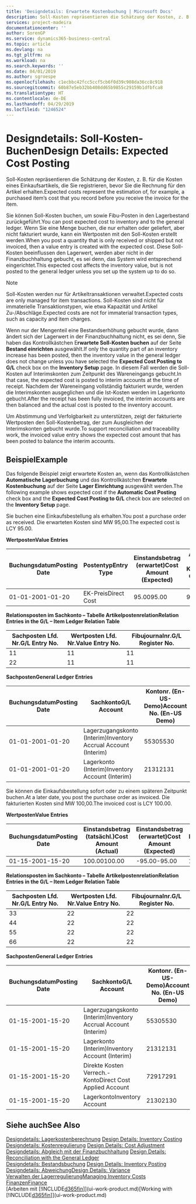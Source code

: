```yaml
---
title: 'Designdetails: Erwartete Kostenbuchung | Microsoft Docs'
description: Soll-Kosten repräsentieren die Schätzung der Kosten, z. B. für die Kosten eines Einkaufsartikels, die Sie registrieren, bevor Sie die Rechnung für den Artikel erhalten.
services: project-madeira
documentationcenter: ''
author: SorenGP
ms.service: dynamics365-business-central
ms.topic: article
ms.devlang: na
ms.tgt_pltfrm: na
ms.workload: na
ms.search.keywords: ''
ms.date: 04/01/2019
ms.author: sgroespe
ms.openlocfilehash: c1ecbbc42fcc5ccf5cb6f0d39c908da36cc8c918
ms.sourcegitcommit: 60b87e5eb32bb408dd65b9855c29159b1dfbfca8
ms.translationtype: HT
ms.contentlocale: de-DE
ms.lasthandoff: 04/29/2019
ms.locfileid: "1246524"
---
```

# <a name="design-details-expected-cost-posting"></a><span data-ttu-id="2821a-103">Designdetails: Soll-Kosten-Buchen</span><span class="sxs-lookup"><span data-stu-id="2821a-103">Design Details: Expected Cost Posting</span></span>
<span data-ttu-id="2821a-104">Soll-Kosten repräsentieren die Schätzung der Kosten, z. B. für die Kosten eines Einkaufsartikels, die Sie registrieren, bevor Sie die Rechnung für den Artikel erhalten.</span><span class="sxs-lookup"><span data-stu-id="2821a-104">Expected costs represent the estimation of, for example, a purchased item’s cost that you record before you receive the invoice for the item.</span></span>  

 <span data-ttu-id="2821a-105">Sie können Soll-Kosten buchen, um sowie Fibu-Posten in den Lagerbestand zurückgeführt.</span><span class="sxs-lookup"><span data-stu-id="2821a-105">You can post expected cost to inventory and to the general ledger.</span></span> <span data-ttu-id="2821a-106">Wenn Sie eine Menge buchen, die nur erhalten oder geliefert, aber nicht fakturiert wurde, kann ein Wertposten mit den Soll-Kosten erstellt werden.</span><span class="sxs-lookup"><span data-stu-id="2821a-106">When you post a quantity that is only received or shipped but not invoiced, then a value entry is created with the expected cost.</span></span> <span data-ttu-id="2821a-107">Diese Soll-Kosten beeinflussen den Lagerwert, werden aber nicht in der Finanzbuchhaltung gebucht, es sei denn, das System wird entsprechend eingerichtet.</span><span class="sxs-lookup"><span data-stu-id="2821a-107">This expected cost affects the inventory value, but is not posted to the general ledger unless you set up the system up to do so.</span></span>  

> [!NOTE]  
>  <span data-ttu-id="2821a-108">Soll-Kosten werden nur für Artikeltransaktionen verwaltet.</span><span class="sxs-lookup"><span data-stu-id="2821a-108">Expected costs are only managed for item transactions.</span></span> <span data-ttu-id="2821a-109">Soll-Kosten sind nicht für immaterielle Transaktionstypen, wie etwa Kapazität und Artikel Zu-/Abschläge.</span><span class="sxs-lookup"><span data-stu-id="2821a-109">Expected costs are not for immaterial transaction types, such as capacity and item charges.</span></span>  

 <span data-ttu-id="2821a-110">Wenn nur der Mengenteil eine Bestandserhöhung gebucht wurde, dann ändert sich der Lagerwert in der Finanzbuchhaltung nicht, es sei denn, Sie haben das Kontrollkästchen E**rwartete Soll-Kosten buchen** auf der Seite **Bestand einrichten** ausgewählt.</span><span class="sxs-lookup"><span data-stu-id="2821a-110">If only the quantity part of an inventory increase has been posted, then the inventory value in the general ledger does not change unless you have selected the **Expected Cost Posting to G/L** check box on the **Inventory Setup** page.</span></span> <span data-ttu-id="2821a-111">In diesem Fall werden die Soll-Kosten auf Interimskonten zum Zeitpunkt des Wareneingangs gebucht.</span><span class="sxs-lookup"><span data-stu-id="2821a-111">In that case, the expected cost is posted to interim accounts at the time of receipt.</span></span> <span data-ttu-id="2821a-112">Nachdem der Wareneingang vollständig fakturiert wurde, werden die Interimskonten ausgeglichen und die Ist-Kosten werden im Lagerkonto gebucht.</span><span class="sxs-lookup"><span data-stu-id="2821a-112">After the receipt has been fully invoiced, the interim accounts are then balanced and the actual cost is posted to the inventory account.</span></span>  

 <span data-ttu-id="2821a-113">Um Abstimmung und Verfolgbarkeit zu unterstützen, zeigt der fakturierte Wertposten den Soll-Kostenbetrag, der zum Ausgleichen der Interimskonten gebucht wurde.</span><span class="sxs-lookup"><span data-stu-id="2821a-113">To support reconciliation and traceability work, the invoiced value entry shows the expected cost amount that has been posted to balance the interim accounts.</span></span>  

## <a name="example"></a><span data-ttu-id="2821a-114">Beispiel</span><span class="sxs-lookup"><span data-stu-id="2821a-114">Example</span></span>  
 <span data-ttu-id="2821a-115">Das folgende Beispiel zeigt erwartete Kosten an, wenn das Kontrollkästchen **Automatische Lagerbuchung** und das Kontrollkästchen **Erwartete Kostenbuchung** auf der Seite **Lager Einrichtung** ausgewählt werden.</span><span class="sxs-lookup"><span data-stu-id="2821a-115">The following example shows expected cost if the **Automatic Cost Posting** check box and the **Expected Cost Posting to G/L** check box are selected on the **Inventory Setup** page.</span></span>  

 <span data-ttu-id="2821a-116">Sie buchen eine Einkaufsbestellung als erhalten.</span><span class="sxs-lookup"><span data-stu-id="2821a-116">You post a purchase order as received.</span></span> <span data-ttu-id="2821a-117">Die erwarteten Kosten sind MW 95,00.</span><span class="sxs-lookup"><span data-stu-id="2821a-117">The expected cost is LCY 95.00.</span></span>  

 <span data-ttu-id="2821a-118">**Wertposten**</span><span class="sxs-lookup"><span data-stu-id="2821a-118">**Value Entries**</span></span>  

|<span data-ttu-id="2821a-119">Buchungsdatum</span><span class="sxs-lookup"><span data-stu-id="2821a-119">Posting Date</span></span>|<span data-ttu-id="2821a-120">Postentyp</span><span class="sxs-lookup"><span data-stu-id="2821a-120">Entry Type</span></span>|<span data-ttu-id="2821a-121">Einstandsbetrag (erwartet)</span><span class="sxs-lookup"><span data-stu-id="2821a-121">Cost Amount (Expected)</span></span>|<span data-ttu-id="2821a-122">Auf Sachkonto geb. Soll-Kosten</span><span class="sxs-lookup"><span data-stu-id="2821a-122">Expected Cost Posted to G/L</span></span>|<span data-ttu-id="2821a-123">Soll-Kosten</span><span class="sxs-lookup"><span data-stu-id="2821a-123">Expected Cost</span></span>|<span data-ttu-id="2821a-124">Artikelposten Lfd. Nr.</span><span class="sxs-lookup"><span data-stu-id="2821a-124">Item Ledger Entry No.</span></span>|<span data-ttu-id="2821a-125">Lfd. Nr.</span><span class="sxs-lookup"><span data-stu-id="2821a-125">Entry No.</span></span>|  
|------------------|----------------|------------------------------|----------------------------------|-------------------|---------------------------|---------------|  
|<span data-ttu-id="2821a-126">01-01-20</span><span class="sxs-lookup"><span data-stu-id="2821a-126">01-01-20</span></span>|<span data-ttu-id="2821a-127">EK-Preis</span><span class="sxs-lookup"><span data-stu-id="2821a-127">Direct Cost</span></span>|<span data-ttu-id="2821a-128">95.00</span><span class="sxs-lookup"><span data-stu-id="2821a-128">95.00</span></span>|<span data-ttu-id="2821a-129">95.00</span><span class="sxs-lookup"><span data-stu-id="2821a-129">95.00</span></span>|<span data-ttu-id="2821a-130">Ja</span><span class="sxs-lookup"><span data-stu-id="2821a-130">Yes</span></span>|<span data-ttu-id="2821a-131">1</span><span class="sxs-lookup"><span data-stu-id="2821a-131">1</span></span>|<span data-ttu-id="2821a-132">1</span><span class="sxs-lookup"><span data-stu-id="2821a-132">1</span></span>|  

 <span data-ttu-id="2821a-133">**Relationsposten im Sachkonto – Tabelle Artikelpostenrelation**</span><span class="sxs-lookup"><span data-stu-id="2821a-133">**Relation Entries in the G/L – Item Ledger Relation Table**</span></span>  

|<span data-ttu-id="2821a-134">Sachposten Lfd. Nr.</span><span class="sxs-lookup"><span data-stu-id="2821a-134">G/L Entry No.</span></span>|<span data-ttu-id="2821a-135">Wertposten Lfd. Nr.</span><span class="sxs-lookup"><span data-stu-id="2821a-135">Value Entry No.</span></span>|<span data-ttu-id="2821a-136">Fibujournalnr.</span><span class="sxs-lookup"><span data-stu-id="2821a-136">G/L Register No.</span></span>|  
|--------------------|---------------------|-----------------------|  
|<span data-ttu-id="2821a-137">1</span><span class="sxs-lookup"><span data-stu-id="2821a-137">1</span></span>|<span data-ttu-id="2821a-138">1</span><span class="sxs-lookup"><span data-stu-id="2821a-138">1</span></span>|<span data-ttu-id="2821a-139">1</span><span class="sxs-lookup"><span data-stu-id="2821a-139">1</span></span>|  
|<span data-ttu-id="2821a-140">2</span><span class="sxs-lookup"><span data-stu-id="2821a-140">2</span></span>|<span data-ttu-id="2821a-141">1</span><span class="sxs-lookup"><span data-stu-id="2821a-141">1</span></span>|<span data-ttu-id="2821a-142">1</span><span class="sxs-lookup"><span data-stu-id="2821a-142">1</span></span>|  

 <span data-ttu-id="2821a-143">**Sachposten**</span><span class="sxs-lookup"><span data-stu-id="2821a-143">**General Ledger Entries**</span></span>  

|<span data-ttu-id="2821a-144">Buchungsdatum</span><span class="sxs-lookup"><span data-stu-id="2821a-144">Posting Date</span></span>|<span data-ttu-id="2821a-145">Sachkonto</span><span class="sxs-lookup"><span data-stu-id="2821a-145">G/L Account</span></span>|<span data-ttu-id="2821a-146">Kontonr. (En-US-Demo)</span><span class="sxs-lookup"><span data-stu-id="2821a-146">Account No. (En-US Demo)</span></span>|<span data-ttu-id="2821a-147">Betrag</span><span class="sxs-lookup"><span data-stu-id="2821a-147">Amount</span></span>|<span data-ttu-id="2821a-148">Lfd. Nr.</span><span class="sxs-lookup"><span data-stu-id="2821a-148">Entry No.</span></span>|  
|------------------|------------------|---------------------------------|------------|---------------|  
|<span data-ttu-id="2821a-149">01-01-20</span><span class="sxs-lookup"><span data-stu-id="2821a-149">01-01-20</span></span>|<span data-ttu-id="2821a-150">Lagerzugangskonto (Interim)</span><span class="sxs-lookup"><span data-stu-id="2821a-150">Inventory Accrual Account (Interim)</span></span>|<span data-ttu-id="2821a-151">5530</span><span class="sxs-lookup"><span data-stu-id="2821a-151">5530</span></span>|<span data-ttu-id="2821a-152">-95.00</span><span class="sxs-lookup"><span data-stu-id="2821a-152">-95.00</span></span>|<span data-ttu-id="2821a-153">2</span><span class="sxs-lookup"><span data-stu-id="2821a-153">2</span></span>|  
|<span data-ttu-id="2821a-154">01-01-20</span><span class="sxs-lookup"><span data-stu-id="2821a-154">01-01-20</span></span>|<span data-ttu-id="2821a-155">Lagerkonto (Interim)</span><span class="sxs-lookup"><span data-stu-id="2821a-155">Inventory Account (Interim)</span></span>|<span data-ttu-id="2821a-156">2131</span><span class="sxs-lookup"><span data-stu-id="2821a-156">2131</span></span>|<span data-ttu-id="2821a-157">95.00</span><span class="sxs-lookup"><span data-stu-id="2821a-157">95.00</span></span>|<span data-ttu-id="2821a-158">1</span><span class="sxs-lookup"><span data-stu-id="2821a-158">1</span></span>|  

 <span data-ttu-id="2821a-159">Sie können die Einkaufsbestellung sofort oder zu einem späteren Zeitpunkt buchen.</span><span class="sxs-lookup"><span data-stu-id="2821a-159">At a later date, you post the purchase order as invoiced.</span></span> <span data-ttu-id="2821a-160">Die fakturierten Kosten sind MW 100,00.</span><span class="sxs-lookup"><span data-stu-id="2821a-160">The invoiced cost is LCY 100.00.</span></span>  

 <span data-ttu-id="2821a-161">**Wertposten**</span><span class="sxs-lookup"><span data-stu-id="2821a-161">**Value Entries**</span></span>  

|<span data-ttu-id="2821a-162">Buchungsdatum</span><span class="sxs-lookup"><span data-stu-id="2821a-162">Posting Date</span></span>|<span data-ttu-id="2821a-163">Einstandsbetrag (tatsächl.)</span><span class="sxs-lookup"><span data-stu-id="2821a-163">Cost Amount (Actual)</span></span>|<span data-ttu-id="2821a-164">Einstandsbetrag (erwartet)</span><span class="sxs-lookup"><span data-stu-id="2821a-164">Cost Amount (Expected)</span></span>|<span data-ttu-id="2821a-165">Gebuchte Lagerregulierung an G/L</span><span class="sxs-lookup"><span data-stu-id="2821a-165">Cost Posted to G/L</span></span>|<span data-ttu-id="2821a-166">Soll-Kosten</span><span class="sxs-lookup"><span data-stu-id="2821a-166">Expected Cost</span></span>|<span data-ttu-id="2821a-167">Artikelposten Lfd. Nr.</span><span class="sxs-lookup"><span data-stu-id="2821a-167">Item Ledger Entry No.</span></span>|<span data-ttu-id="2821a-168">Lfd. Nr.</span><span class="sxs-lookup"><span data-stu-id="2821a-168">Entry No.</span></span>|  
|------------------|----------------------------|------------------------------|-------------------------|-------------------|---------------------------|---------------|  
|<span data-ttu-id="2821a-169">01-15-20</span><span class="sxs-lookup"><span data-stu-id="2821a-169">01-15-20</span></span>|<span data-ttu-id="2821a-170">100.00</span><span class="sxs-lookup"><span data-stu-id="2821a-170">100.00</span></span>|<span data-ttu-id="2821a-171">-95.00</span><span class="sxs-lookup"><span data-stu-id="2821a-171">-95.00</span></span>|<span data-ttu-id="2821a-172">100.00</span><span class="sxs-lookup"><span data-stu-id="2821a-172">100.00</span></span>|<span data-ttu-id="2821a-173">Nein</span><span class="sxs-lookup"><span data-stu-id="2821a-173">No</span></span>|<span data-ttu-id="2821a-174">1</span><span class="sxs-lookup"><span data-stu-id="2821a-174">1</span></span>|<span data-ttu-id="2821a-175">2</span><span class="sxs-lookup"><span data-stu-id="2821a-175">2</span></span>|  

 <span data-ttu-id="2821a-176">**Relationsposten im Sachkonto – Tabelle Artikelpostenrelation**</span><span class="sxs-lookup"><span data-stu-id="2821a-176">**Relation Entries in the G/L – Item Ledger Relation Table**</span></span>  

|<span data-ttu-id="2821a-177">Sachposten Lfd. Nr.</span><span class="sxs-lookup"><span data-stu-id="2821a-177">G/L Entry No.</span></span>|<span data-ttu-id="2821a-178">Wertposten Lfd. Nr.</span><span class="sxs-lookup"><span data-stu-id="2821a-178">Value Entry No.</span></span>|<span data-ttu-id="2821a-179">Fibujournalnr.</span><span class="sxs-lookup"><span data-stu-id="2821a-179">G/L Register No.</span></span>|  
|--------------------|---------------------|-----------------------|  
|<span data-ttu-id="2821a-180">3</span><span class="sxs-lookup"><span data-stu-id="2821a-180">3</span></span>|<span data-ttu-id="2821a-181">2</span><span class="sxs-lookup"><span data-stu-id="2821a-181">2</span></span>|<span data-ttu-id="2821a-182">2</span><span class="sxs-lookup"><span data-stu-id="2821a-182">2</span></span>|  
|<span data-ttu-id="2821a-183">4</span><span class="sxs-lookup"><span data-stu-id="2821a-183">4</span></span>|<span data-ttu-id="2821a-184">2</span><span class="sxs-lookup"><span data-stu-id="2821a-184">2</span></span>|<span data-ttu-id="2821a-185">2</span><span class="sxs-lookup"><span data-stu-id="2821a-185">2</span></span>|  
|<span data-ttu-id="2821a-186">5</span><span class="sxs-lookup"><span data-stu-id="2821a-186">5</span></span>|<span data-ttu-id="2821a-187">2</span><span class="sxs-lookup"><span data-stu-id="2821a-187">2</span></span>|<span data-ttu-id="2821a-188">2</span><span class="sxs-lookup"><span data-stu-id="2821a-188">2</span></span>|  
|<span data-ttu-id="2821a-189">6</span><span class="sxs-lookup"><span data-stu-id="2821a-189">6</span></span>|<span data-ttu-id="2821a-190">2</span><span class="sxs-lookup"><span data-stu-id="2821a-190">2</span></span>|<span data-ttu-id="2821a-191">2</span><span class="sxs-lookup"><span data-stu-id="2821a-191">2</span></span>|  

 <span data-ttu-id="2821a-192">**Sachposten**</span><span class="sxs-lookup"><span data-stu-id="2821a-192">**General Ledger Entries**</span></span>  

|<span data-ttu-id="2821a-193">Buchungsdatum</span><span class="sxs-lookup"><span data-stu-id="2821a-193">Posting Date</span></span>|<span data-ttu-id="2821a-194">Sachkonto</span><span class="sxs-lookup"><span data-stu-id="2821a-194">G/L Account</span></span>|<span data-ttu-id="2821a-195">Kontonr. (En-US-Demo)</span><span class="sxs-lookup"><span data-stu-id="2821a-195">Account No. (En-US Demo)</span></span>|<span data-ttu-id="2821a-196">Betrag</span><span class="sxs-lookup"><span data-stu-id="2821a-196">Amount</span></span>|<span data-ttu-id="2821a-197">Lfd. Nr.</span><span class="sxs-lookup"><span data-stu-id="2821a-197">Entry No.</span></span>|  
|------------------|------------------|---------------------------------|------------|---------------|  
|<span data-ttu-id="2821a-198">01-15-20</span><span class="sxs-lookup"><span data-stu-id="2821a-198">01-15-20</span></span>|<span data-ttu-id="2821a-199">Lagerzugangskonto (Interim)</span><span class="sxs-lookup"><span data-stu-id="2821a-199">Inventory Accrual Account (Interim)</span></span>|<span data-ttu-id="2821a-200">5530</span><span class="sxs-lookup"><span data-stu-id="2821a-200">5530</span></span>|<span data-ttu-id="2821a-201">95.00</span><span class="sxs-lookup"><span data-stu-id="2821a-201">95.00</span></span>|<span data-ttu-id="2821a-202">4</span><span class="sxs-lookup"><span data-stu-id="2821a-202">4</span></span>|  
|<span data-ttu-id="2821a-203">01-15-20</span><span class="sxs-lookup"><span data-stu-id="2821a-203">01-15-20</span></span>|<span data-ttu-id="2821a-204">Lagerkonto (Interim)</span><span class="sxs-lookup"><span data-stu-id="2821a-204">Inventory Account (Interim)</span></span>|<span data-ttu-id="2821a-205">2131</span><span class="sxs-lookup"><span data-stu-id="2821a-205">2131</span></span>|<span data-ttu-id="2821a-206">-95.00</span><span class="sxs-lookup"><span data-stu-id="2821a-206">-95.00</span></span>|<span data-ttu-id="2821a-207">3</span><span class="sxs-lookup"><span data-stu-id="2821a-207">3</span></span>|  
|<span data-ttu-id="2821a-208">01-15-20</span><span class="sxs-lookup"><span data-stu-id="2821a-208">01-15-20</span></span>|<span data-ttu-id="2821a-209">Direkte Kosten Verrech.-Konto</span><span class="sxs-lookup"><span data-stu-id="2821a-209">Direct Cost Applied Account</span></span>|<span data-ttu-id="2821a-210">7291</span><span class="sxs-lookup"><span data-stu-id="2821a-210">7291</span></span>|<span data-ttu-id="2821a-211">-100</span><span class="sxs-lookup"><span data-stu-id="2821a-211">-100</span></span>|<span data-ttu-id="2821a-212">6</span><span class="sxs-lookup"><span data-stu-id="2821a-212">6</span></span>|  
|<span data-ttu-id="2821a-213">01-15-20</span><span class="sxs-lookup"><span data-stu-id="2821a-213">01-15-20</span></span>|<span data-ttu-id="2821a-214">Lagerkonto</span><span class="sxs-lookup"><span data-stu-id="2821a-214">Inventory Account</span></span>|<span data-ttu-id="2821a-215">2130</span><span class="sxs-lookup"><span data-stu-id="2821a-215">2130</span></span>|<span data-ttu-id="2821a-216">100</span><span class="sxs-lookup"><span data-stu-id="2821a-216">100</span></span>|<span data-ttu-id="2821a-217">5</span><span class="sxs-lookup"><span data-stu-id="2821a-217">5</span></span>|  

## <a name="see-also"></a><span data-ttu-id="2821a-218">Siehe auch</span><span class="sxs-lookup"><span data-stu-id="2821a-218">See Also</span></span>
 <span data-ttu-id="2821a-219">[Designdetails: Lagerkostenberechnung](design-details-inventory-costing.md) </span><span class="sxs-lookup"><span data-stu-id="2821a-219">[Design Details: Inventory Costing](design-details-inventory-costing.md) </span></span>  
 <span data-ttu-id="2821a-220">[Designdetails: Kostenregulierung](design-details-cost-adjustment.md) </span><span class="sxs-lookup"><span data-stu-id="2821a-220">[Design Details: Cost Adjustment](design-details-cost-adjustment.md) </span></span>  
 <span data-ttu-id="2821a-221">[Designdetails: Abgleich mit der Finanzbuchhaltung](design-details-reconciliation-with-the-general-ledger.md) </span><span class="sxs-lookup"><span data-stu-id="2821a-221">[Design Details: Reconciliation with the General Ledger](design-details-reconciliation-with-the-general-ledger.md) </span></span>  
 <span data-ttu-id="2821a-222">[Designdetails: Bestandsbuchung](design-details-inventory-posting.md) </span><span class="sxs-lookup"><span data-stu-id="2821a-222">[Design Details: Inventory Posting](design-details-inventory-posting.md) </span></span>  
 [<span data-ttu-id="2821a-223">Designdetails: Abweichung</span><span class="sxs-lookup"><span data-stu-id="2821a-223">Design Details: Variance</span></span>](design-details-variance.md)  
 [<span data-ttu-id="2821a-224">Verwalten der Lagerregulierung</span><span class="sxs-lookup"><span data-stu-id="2821a-224">Managing Inventory Costs</span></span>](finance-manage-inventory-costs.md)  
 [<span data-ttu-id="2821a-225">Finanzen</span><span class="sxs-lookup"><span data-stu-id="2821a-225">Finance</span></span>](finance.md)  
 <span data-ttu-id="2821a-226">[Arbeiten mit [!INCLUDE[d365fin](includes/d365fin_md.md)]](ui-work-product.md)</span><span class="sxs-lookup"><span data-stu-id="2821a-226">[Working with [!INCLUDE[d365fin](includes/d365fin_md.md)]](ui-work-product.md)</span></span>
